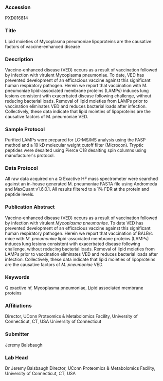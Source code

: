 ### Accession
PXD016814

### Title
Lipid moieties of Mycoplasma pneumoniae lipoproteins are the causative factors of vaccine-enhanced disease

### Description
Vaccine-enhanced disease (VED) occurs as a result of vaccination followed by infection with virulent Mycoplasma pneumoniae. To date, VED has prevented development of an efficacious vaccine against this significant human respiratory pathogen. Herein we report that vaccination with M. pneumoniae lipid-associated membrane proteins (LAMPs) induces lung lesions consistent with exacerbated disease following challenge, without reducing bacterial loads. Removal of lipid moieties from LAMPs prior to vaccination eliminates VED and reduces bacterial loads after infection. Collectively, these data indicate that lipid moieties of lipoproteins are the causative factors of M. pneumoniae VED.

### Sample Protocol
Purified LAMPs were prepared for LC-MS/MS analysis using the FASP method and a 10 kD molecular weight cutoff filter (Microcon).  Tryptic peptides were desalted using Pierce C18 desalting spin columns using manufacturer's protocol.

### Data Protocol
All raw data acquired on a Q Exactive HF mass spectrometer were searched against an in-house generated M. pneumoniae FASTA file using Andromeda and MaxQuant v1.6.0.1.  All results filtered to a 1% FDR at the protein and peptide levels.

### Publication Abstract
Vaccine-enhanced disease (VED) occurs as a result of vaccination followed by infection with virulent <i>Mycoplasma pneumoniae</i>. To date VED has prevented development of an efficacious vaccine against this significant human respiratory pathogen. Herein we report that vaccination of BALB/c mice with <i>M. pneumoniae</i> lipid-associated membrane proteins (LAMPs) induces lung lesions consistent with exacerbated disease following challenge, without reducing bacterial loads. Removal of lipid moieties from LAMPs prior to vaccination eliminates VED and reduces bacterial loads after infection. Collectively, these data indicate that lipid moieties of lipoproteins are the causative factors of <i>M. pneumoniae</i> VED.

### Keywords
Q exactive hf, Mycoplasma pneumoniae, Lipid associated membrane proteins

### Affiliations
Director, UConn Proteomics & Metabolomics Facility, University of Connecticut, CT, USA
University of Connecticut

### Submitter
Jeremy Balsbaugh

### Lab Head
Dr Jeremy Balsbaugh
Director, UConn Proteomics & Metabolomics Facility, University of Connecticut, CT, USA


